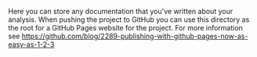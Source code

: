 Here you can store any documentation that you've written about your analysis.
When pushing the project to GitHub you can use this directory as the root for a
GitHub Pages website for the project. For more information see
https://github.com/blog/2289-publishing-with-github-pages-now-as-easy-as-1-2-3
